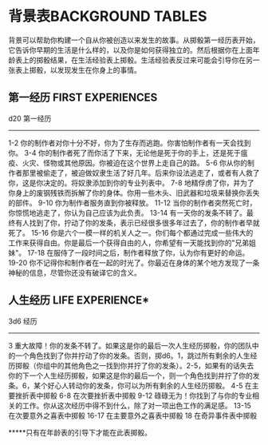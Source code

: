 # **背景表BACKGROUND TABLES**

背景可以帮助你构建一个自从你被创造以来发生的故事。从掷骰第一经历表开始，它告诉你早期的生活是什么样的，以及你是如何获得独立的。然后根据你在上面年龄表上的掷骰结果，在生活经验表上掷骰。生活经验表反过来可能会引导你在另一张表上掷骰，以发现发生在你身上的事情。

## **第一经历 FIRST EXPERIENCES**

  d20     第一经历
  ------- ----------------------------------------------------------------------------------------------------------------------------------------
  1-2     你的制作者对你十分不好，你为了生存而逃跑。你害怕制作者有一天会找到你。
  3-4     你的制作者死了而你活了下来，无论他是死于你的手上，还是死于瘟疫、火灾、怪物或其他原因。你被迫在这个世界上走自己的路。
  5-6     你从你的制作者那里被偷走了，被迫做奴隶生活了好几年。后来你设法逃走了，或者有人救了你，这是你决定的。将奴隶添加到你的专业列表中。
  7-8     地精俘虏了你，并为了你身上的废钢残铁而拆解了你的身体。你用一些木头、旧武器和垃圾来替换你丢失的部件。
  9-10    你为制作者服务直到你被释放。
  11-12   当你的制作者突然死亡时，你惊慌地逃走了，你认为自己应该为此负责。
  13-14   有一天你的发条不转了。最终有人找到了你，拧动了你的发条，表示已经很多很多年过去了，你的制作者早就死了。
  15-16   你是六个一模一样的机关人之一。你们每个都通过完成一些伟大的工作来获得自由。你是最后一个获得自由的人，你希望有一天能找到你的"兄弟姐妹"。
  17-18   在服侍了一段时间之后，制作者释放了你，认为你有更好的命运。
  19-20   你不记得你和制作者在一起的时光了。你最近在身体的某个地方发现了一条神秘的信息，尽管你还没有破译它的含义。

## **人生经历 LIFE EXPERIENCE\***

  3d6     经历
  ------- -------------------------------------------------------------------------------------------------------------------------------------------------------------------------------------------------------------------------------------------------------------------------------------------------------------------------------------------------------------
  3       重大故障！你的发条不转了。如果这是你的最后一次人生经历掷骰，你的团队中的一个角色找到了你并拧动了你的发条。否则，掷d6。1，跳过所有剩余的人生经历掷骰（你组中的其他角色之一找到你并拧了你的发条）。2-5，如果有的话失去你的下一个人生经历掷骰，如果这是你的最后一个，则一个角色找到并拧了你的发条。6，某个好心人转动你的发条，你可以为所有剩余的人生经历掷骰。
  4-5     在主要挫折表中掷骰
  6-8     在次要挫折表中掷骰
  9-12    碌碌无为！你找到了与你的专业相关的工作。你从这次经历中得不到什么，除了对一项出色工作的满足感。
  13-15   在次要意外之喜表中掷骰
  16-17   在主要意外之喜表中掷骰
  18      在奇异事件表中掷骰

**\***只有在年龄表的引导下才能在此表掷骰。

 
